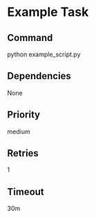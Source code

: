 # Example Task

## Command
python example_script.py

## Dependencies
None

## Priority
medium

## Retries
1

## Timeout
30m